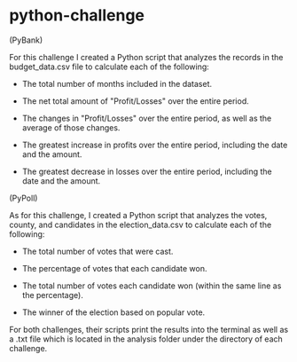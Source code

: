 # python-challenge

(PyBank)

For this challenge I created a Python script that analyzes the records in the budget_data.csv file to calculate each of the following:


  - The total number of months included in the dataset.


  - The net total amount of "Profit/Losses" over the entire period.


  - The changes in "Profit/Losses" over the entire period, as well as the average of those changes.


  - The greatest increase in profits over the entire period, including the date and the amount.


   - The greatest decrease in losses over the entire period, including the date and the amount.

(PyPoll)

As for this challenge, I created a Python script that analyzes the votes, county, and candidates in the election_data.csv to calculate each of the following:


  - The total number of votes that were cast.


  - The percentage of votes that each candidate won.


  - The total number of votes each candidate won (within the same line as the percentage).


  - The winner of the election based on popular vote.
  
For both challenges, their scripts print the results into the terminal as well as a .txt file which is located in the analysis folder under the directory of each challenge.
